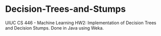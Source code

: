 # Decision-Trees-and-Stumps
UIUC CS 446 - Machine Learning HW2: Implementation of Decision Trees and Decision Stumps. Done in Java using Weka.
